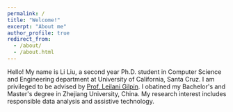 ```yaml
---
permalink: /
title: "Welcome!"
excerpt: "About me"
author_profile: true
redirect_from: 
  - /about/
  - /about.html
---
```


Hello! My name is Li Liu, a second year Ph.D. student in Computer Science and Engineering department at University of California, Santa Cruz. I am privileged to be advised by [Prof. Leilani Gilpin](https://people.ucsc.edu/~lgilpin/). I obatined my Bachelor's and Master's degree in Zhejiang University, China. My research interest includes responsible data analysis and assistive technology.
